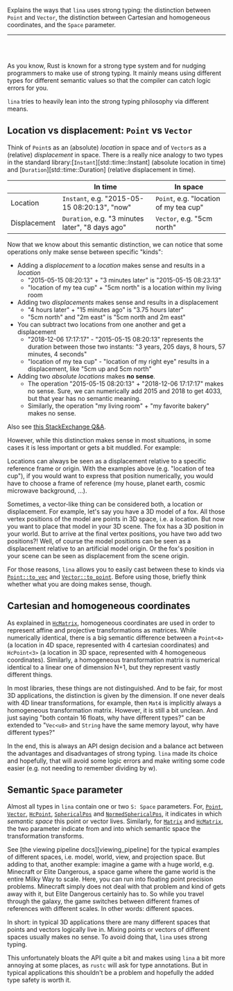 Explains the ways that `lina` uses strong typing: the distinction between
`Point` and `Vector`, the distinction between Cartesian and homogeneous
coordinates, and the `Space` parameter.

---

<br>
<br>

As you know, Rust is known for a strong type system and for nudging programmers
to make use of strong typing. It mainly means using different types for
different semantic values so that the compiler can catch logic errors for you.

`lina` tries to heavily lean into the strong typing philosophy via different
means.


## Location vs displacement: `Point` vs `Vector`

Think of `Point`s as an (absolute) *location* in space and of `Vector`s as a
(relative) *displacement* in space. There is a really nice analogy to two types
in the standard library:[`Instant`][std::time::Instant] (absolute location in
time) and [`Duration`][std::time::Duration] (relative displacement in time).

|   | In time | In space |
| - | ------- | -------- |
| Location | `Instant`, e.g. "2015-05-15 08:20:13", "now" | `Point`, e.g. "location of my tea cup" |
| Displacement | `Duration`, e.g. "3 minutes later", "8 days ago" | `Vector`, e.g. "5cm north" |

Now that we know about this semantic distinction, we can notice that some
operations only make sense between specific "kinds":

- Adding a *displacement* to a *location* makes sense and results in a *location*
    - "2015-05-15 08:20:13" + "3 minutes later" is "2015-05-15 08:23:13"
    - "location of my tea cup" + "5cm north" is a location within my living room
- Adding two *displacements* makes sense and results in a displacement
    - "4 hours later" + "15 minutes ago" is "3.75 hours later"
    - "5cm north" and "2m east" is "5cm north and 2m east"
- You can subtract two locations from one another and get a displacement
    - "2018-12-06 17:17:17" - "2015-05-15 08:20:13" represents the duration between
      those two instants: "3 years, 205 days, 8 hours, 57 minutes, 4 seconds"
    - "location of my tea cup" - "location of my right eye" results in a
       displacement, like "5cm up and 5cm north"
- Adding two *absolute locations* makes **no sense**.
    - The operation "2015-05-15 08:20:13" + "2018-12-06 17:17:17" makes no
      sense. Sure, we can numerically add 2015 and 2018 to get 4033, but that
      year has no semantic meaning.
    - Similarly, the operation "my living room" + "my favorite bakery" makes no sense.


Also see [this StackExchange Q&A](https://math.stackexchange.com/q/645672/340615).

However, while this distinction makes sense in most situations, in some cases it is less
important or gets a bit muddled. For example:

Locations can always be seen as a displacement relative to a specific reference
frame or origin. With the examples above (e.g. "location of tea cup"), if you
would want to express that position numerically, you would have to choose a
frame of reference (my house, planet earth, cosmic microwave background, ...).

Sometimes, a vector-like thing can be considered both, a location or
displacement. For example, let's say you have a 3D model of a fox. All those
vertex positions of the model are points in 3D space, i.e. a location. But now
you want to place that model in your 3D scene. The fox has a 3D position in
your world. But to arrive at the final vertex positions, you have two add two
positions?! Well, of course the model positions can be seen as a displacement
relative to an artificial model origin. Or the fox's position in your scene can
be seen as displacement from the scene origin.

For those reasons, `lina` allows you to easily cast between these to kinds via
[`Point::to_vec`] and [`Vector::to_point`]. Before using those, briefly think
whether what you are doing makes sense, though.


## Cartesian and homogeneous coordinates

As explained in [`HcMatrix`], homogeneous coordinates are used in order to
represent affine and projective transformations as matrices. While numerically
identical, there is a big semantic difference between a `Point<4>` (a location
in 4D space, represented with 4 cartesian coordinates) and `HcPoint<3>`
(a location in 3D space, represented with 4 homogeneous coordinates).
Similarly, a homogeneous transformation matrix is numerical identical to a
linear one of dimension N+1, but they represent vastly different things.

In most libraries, these things are not distinguished. And to be fair, for most
3D applications, the distinction is given by the dimension. If one never deals
with 4D linear transformations, for example, then `Mat4` is implicitly always a
homogeneous transformation matrix. However, it is still a bit unclean. And just
saying "both contain 16 floats, why have different types?" can be extended
to "`Vec<u8>` and `String` have the same memory layout, why have different
types?"

In the end, this is always an API design decision and a balance act between the
advantages and disadvantages of strong typing. `lina` made its choice and
hopefully, that will avoid some logic errors and make writing some code easier
(e.g. not needing to remember dividing by w).


## Semantic `Space` parameter

Almost all types in `lina` contain one or two `S: Space` parameters. For,
[`Point`], [`Vector`], [`HcPoint`], [`SphericalPos`] and
[`NormedSphericalPos`], it indicates in which *semantic space* this point or
vector lives. Similarly, for [`Matrix`] and [`HcMatrix`], the two parameter
indicate from and into which semantic space the transformation transforms.

See [the viewing pipeline docs][viewing_pipeline] for the typical examples of
different spaces, i.e. model, world, view, and projection space. But adding to
that, another example: imagine a game with a huge world, e.g. Minecraft or
Elite Dangerous, a space game where the game world is the entire Milky Way to
scale. Here, you can run into floating point precision problems. Minecraft
simply does not deal with that problem and kind of gets away with it, but Elite
Dangerous certainly has to. So while you travel through the galaxy, the game
switches between different frames of references with different scales. In other
words: different spaces.

In short: in typical 3D applications there are many different spaces that points
and vectors logically live in. Mixing points or vectors of different spaces
usually makes no sense. To avoid doing that, `lina` uses strong typing.

This unfortunately bloats the API quite a bit and makes using `lina` a bit more
annoying at some places, as `rustc` will ask for type annotations. But in
typical applications this shouldn't be a problem and hopefully the added type
safety is worth it.



[`Matrix`]: crate::Matrix
[`HcMatrix`]: crate::HcMatrix
[`Point`]: crate::Point
[`Vector`]: crate::Vector
[`HcPoint`]: crate::HcPoint
[`SphericalPos`]: crate::SphericalPos
[`NormedSphericalPos`]: crate::NormedSphericalPos
[`Vector::to_point`]: crate::Vector::to_point
[`Point::to_vec`]: crate::Point::to_vec
